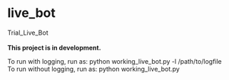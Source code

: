 # live_bot
Trial_Live_Bot <br/> <br/>
**This project is in development.**

To run with logging, run as: python working_live_bot.py -l /path/to/logfile <br/>
To run without logging, run as: python working_live_bot.py
